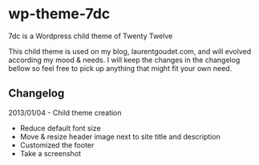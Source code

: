 wp-theme-7dc
============

7dc is a Wordpress child theme of Twenty Twelve

This child theme is used on my blog, laurentgoudet.com, and will evolved according my mood & needs.
I will keep the changes in the changelog bellow so feel free to pick up anything that might fit your own need.

Changelog
---------

2013/01/04 - Child theme creation
- Reduce default font size
- Move & resize header image next to site title and description
- Customized the footer
- Take a screenshot
